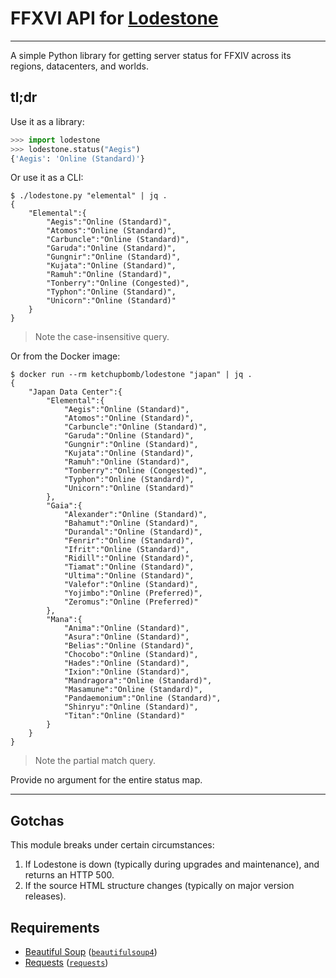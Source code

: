 # FFXVI API for [Lodestone](https://na.finalfantasyxiv.com/lodestone/worldstatus/)

---

A simple Python library for getting server status for FFXIV across its regions, datacenters, and worlds.

## tl;dr

Use it as a library:

```python
>>> import lodestone
>>> lodestone.status("Aegis")
{'Aegis': 'Online (Standard)'}
```

Or use it as a CLI:

```shell
$ ./lodestone.py "elemental" | jq .
{
	"Elemental":{
		"Aegis":"Online (Standard)",
		"Atomos":"Online (Standard)",
		"Carbuncle":"Online (Standard)",
		"Garuda":"Online (Standard)",
		"Gungnir":"Online (Standard)",
		"Kujata":"Online (Standard)",
		"Ramuh":"Online (Standard)",
		"Tonberry":"Online (Congested)",
		"Typhon":"Online (Standard)",
		"Unicorn":"Online (Standard)"
	}
}
```

> Note the case-insensitive query.

Or from the Docker image:

```shell
$ docker run --rm ketchupbomb/lodestone "japan" | jq .
{
	"Japan Data Center":{
		"Elemental":{
			"Aegis":"Online (Standard)",
			"Atomos":"Online (Standard)",
			"Carbuncle":"Online (Standard)",
			"Garuda":"Online (Standard)",
			"Gungnir":"Online (Standard)",
			"Kujata":"Online (Standard)",
			"Ramuh":"Online (Standard)",
			"Tonberry":"Online (Congested)",
			"Typhon":"Online (Standard)",
			"Unicorn":"Online (Standard)"
		},
		"Gaia":{
			"Alexander":"Online (Standard)",
			"Bahamut":"Online (Standard)",
			"Durandal":"Online (Standard)",
			"Fenrir":"Online (Standard)",
			"Ifrit":"Online (Standard)",
			"Ridill":"Online (Standard)",
			"Tiamat":"Online (Standard)",
			"Ultima":"Online (Standard)",
			"Valefor":"Online (Standard)",
			"Yojimbo":"Online (Preferred)",
			"Zeromus":"Online (Preferred)"
		},
		"Mana":{
			"Anima":"Online (Standard)",
			"Asura":"Online (Standard)",
			"Belias":"Online (Standard)",
			"Chocobo":"Online (Standard)",
			"Hades":"Online (Standard)",
			"Ixion":"Online (Standard)",
			"Mandragora":"Online (Standard)",
			"Masamune":"Online (Standard)",
			"Pandaemonium":"Online (Standard)",
			"Shinryu":"Online (Standard)",
			"Titan":"Online (Standard)"
		}
	}
}
```

> Note the partial match query.

Provide no argument for the entire status map.

---

## Gotchas

This module breaks under certain circumstances:

1. If Lodestone is down (typically during upgrades and maintenance), and returns an HTTP 500.
1. If the source HTML structure changes (typically on major version releases).

## Requirements

* [Beautiful Soup](https://www.crummy.com/software/BeautifulSoup/) ([`beautifulsoup4`](https://pypi.org/project/beautifulsoup4/))
* [Requests](http://python-requests.org/) ([`requests`](https://pypi.org/project/requests/))

